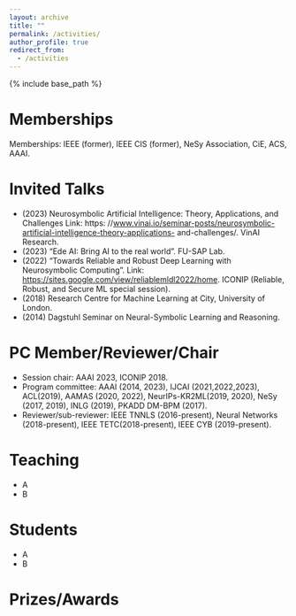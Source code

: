 ```yaml
---
layout: archive
title: ""
permalink: /activities/
author_profile: true
redirect_from:
  - /activities
---
```


{% include base_path %}

Memberships
======
Memberships: IEEE (former), IEEE CIS (former), NeSy Association, CiE, ACS, AAAI.

Invited Talks
======

* (2023) Neurosymbolic Artificial Intelligence: Theory, Applications, and Challenges Link: https: //www.vinai.io/seminar-posts/neurosymbolic-artificial-intelligence-theory-applications- and-challenges/. VinAI Research.
* (2023) “Ede AI: Bring AI to the real world”. FU-SAP Lab.
* (2022) “Towards Reliable and Robust Deep Learning with Neurosymbolic Computing”. Link:
https://sites.google.com/view/reliablemldl2022/home. ICONIP (Reliable, Robust, and
Secure ML special session).
* (2018) Research Centre for Machine Learning at City, University of London.
* (2014) Dagstuhl Seminar on Neural-Symbolic Learning and Reasoning.
 
PC Member/Reviewer/Chair
======
* Session chair: AAAI 2023, ICONIP 2018.
* Program committee: AAAI (2014, 2023), IJCAI (2021,2022,2023), ACL(2019), AAMAS (2020,
2022), NeurIPs-KR2ML(2019, 2020), NeSy (2017, 2019), INLG (2019), PKADD DM-BPM
(2017).
* Reviewer/sub-reviewer: IEEE TNNLS (2016-present), Neural Networks (2018-present), IEEE
TETC(2018-present), IEEE CYB (2019-present).


Teaching
======
* A
* B

Students
======
* A
* B

Prizes/Awards
======
